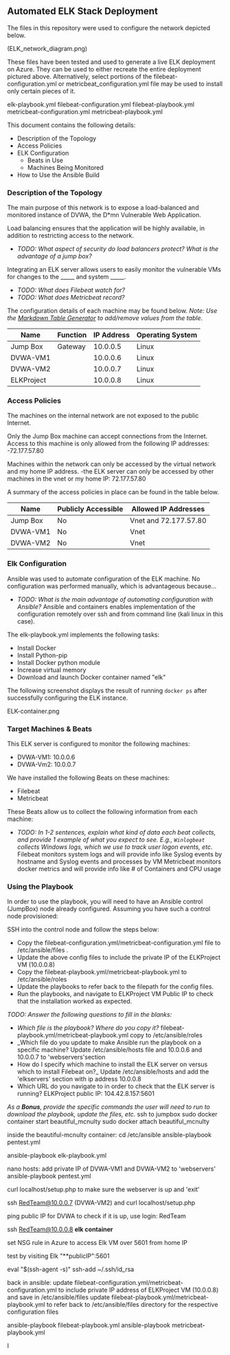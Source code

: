## Automated ELK Stack Deployment

The files in this repository were used to configure the network depicted below.

(ELK_network_diagram.png)

These files have been tested and used to generate a live ELK deployment on Azure. They can be used to either recreate the entire deployment pictured above. Alternatively, select portions of the filebeat-configuration.yml or metricbeat_configuration.yml 
file may be used to install only certain pieces of it.

elk-playbook.yml
filebeat-configuration.yml
filebeat-playbook.yml
metricbeat-configuration.yml
metricbeat-playbook.yml

This document contains the following details:
- Description of the Topology
- Access Policies
- ELK Configuration
  - Beats in Use
  - Machines Being Monitored
- How to Use the Ansible Build


### Description of the Topology

The main purpose of this network is to expose a load-balanced and monitored instance of DVWA, the D*mn Vulnerable Web Application.

Load balancing ensures that the application will be highly available, in addition to restricting access to the network.
- _TODO: What aspect of security do load balancers protect? What is the advantage of a jump box?_

Integrating an ELK server allows users to easily monitor the vulnerable VMs for changes to the _____ and system _____.
- _TODO: What does Filebeat watch for?_
- _TODO: What does Metricbeat record?_

The configuration details of each machine may be found below.
_Note: Use the [Markdown Table Generator](http://www.tablesgenerator.com/markdown_tables) to add/remove values from the table_.

| Name     | Function | IP Address | Operating System |
|----------|----------|------------|------------------|
| Jump Box | Gateway  | 10.0.0.5   | Linux            |
|DVWA-VM1  |          | 10.0.0.6   | Linux            |
|DVWA-VM2  |          | 10.0.0.7   | Linux            |
|ELKProject|          | 10.0.0.8   | Linux            |

### Access Policies

The machines on the internal network are not exposed to the public Internet. 

Only the Jump Box machine can accept connections from the Internet. Access to this machine is only allowed from the following IP addresses:
-72.177.57.80

Machines within the network can only be accessed by the virtual network and my home IP address.
-the ELK server can only be accessed by other machines in the vnet or my home IP: 72.177.57.80

A summary of the access policies in place can be found in the table below.

| Name     | Publicly Accessible | Allowed IP Addresses |
|----------|---------------------|----------------------|
| Jump Box | No                  | Vnet and 72.177.57.80|
| DVWA-VM1 | No                  | Vnet 		|
| DVWA-VM2 | No                  | Vnet 		|

### Elk Configuration

Ansible was used to automate configuration of the ELK machine. No configuration was performed manually, which is advantageous because...
- _TODO: What is the main advantage of automating configuration with Ansible?_
Ansible and containers enables implementation of the configuration remotely over ssh and from command line (kali linux in this case).

The elk-playbook.yml implements the following tasks:
- Install Docker
- Install Python-pip
- Install Docker python module
- Increase virtual memory 
- Download and launch Docker container named "elk" 

The following screenshot displays the result of running `docker ps` after successfully configuring the ELK instance.

ELK-container.png

### Target Machines & Beats
This ELK server is configured to monitor the following machines:
- DVWA-VM1: 10.0.0.6
- DVWA-Vm2: 10.0.0.7

We have installed the following Beats on these machines:
- Filebeat
- Metricbeat

These Beats allow us to collect the following information from each machine:
- _TODO: In 1-2 sentences, explain what kind of data each beat collects, and provide 1 example of what you expect to see. E.g., `Winlogbeat` collects Windows logs, which we use to track user logon events, etc._
Filebeat monitors system logs and will provide info like Syslog events by hostname and Syslog events and processes by VM
Metricbeat monitors docker metrics and will provide info like # of Containers and CPU usage


### Using the Playbook
In order to use the playbook, you will need to have an Ansible control (JumpBox) node already configured. Assuming you have such a control node provisioned: 

SSH into the control node and follow the steps below:
- Copy the filebeat-configuration.yml/metricbeat-configuration.yml file to /etc/ansible/files .
- Update the above config files to include the private IP of the ELKProject VM (10.0.0.8)
- Copy the filebeat-playbook.yml/metricbeat-playbook.yml to /etc/ansible/roles
- Update the playbooks to refer back to the filepath for the config files. 
- Run the playbooks, and navigate to ELKProject VM Public IP to check that the installation worked as expected.

_TODO: Answer the following questions to fill in the blanks:_
- _Which file is the playbook? Where do you copy it?_ filebeat-playbook.yml/metricbeat-playbook.yml copy to /etc/ansible/roles
- _Which file do you update to make Ansible run the playbook on a specific machine? Update /etc/ansible/hosts file and 10.0.0.6 and 10.0.0.7 to 'webservers'section
- How do I specify which machine to install the ELK server on versus which to install Filebeat on?_ Update /etc/ansible/hosts and add the 'elkservers' section with ip address 10.0.0.8
- Which URL do you navigate to in order to check that the ELK server is running? ELKProject public IP: 104.42.8.157:5601

_As a **Bonus**, provide the specific commands the user will need to run to download the playbook, update the files, etc._
ssh to jumpbox
sudo docker container start beautiful_mcnulty
sudo docker attach beautiful_mcnulty

inside the beautiful-mcnulty container:
cd /etc/ansible
ansible-playbook pentest.yml

ansible-playbook elk-playbook.yml

nano hosts: add private IP of DVWA-VM1 and DVWA-VM2 to 'webservers'
ansible-playbook pentest.yml

curl localhost/setup.php to make sure the webserver is up and 'exit'

ssh RedTeam@10.0.0.7 (DVWA-VM2)
and curl localhost/setup.php

ping public IP for DVWA to check if it is up, use login: RedTeam

ssh RedTeam@10.0.0.8  **elk container**

set NSG rule in Azure to access Elk VM over 5601 from home IP

test by visiting Elk "**publicIP":5601

eval "$(ssh-agent -s)"
ssh-add ~/.ssh/id_rsa

back in ansible:
update filebeat-configuration.yml/metricbeat-configuration.yml to include private IP address of ELKProject VM (10.0.0.8) and save in /etc/ansible/files
update filebeat-playbook.yml/metricbeat-playbook.yml to refer back to /etc/ansible/files directory for the respective configuration files

ansible-playbook filebeat-playbook.yml
ansible-playbook metricbeat-playbook.yml

I
